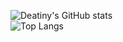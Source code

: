 ![Deatiny's GitHub stats](https://github-readme-stats.vercel.app/api?username=zgdx159) \
![Top Langs](https://github-readme-stats.vercel.app/api/top-langs/?username=zgdx159)

<!--
**zgdx159/zgdx159** is a ✨ _special_ ✨ repository because its `README.md` (this file) appears on your GitHub profile.

Here are some ideas to get you started:

- 🔭 I’m currently working on ...
- 🌱 I’m currently learning ...
- 👯 I’m looking to collaborate on ...
- 🤔 I’m looking for help with ...
- 💬 Ask me about ...
- 📫 How to reach me: ...
- 😄 Pronouns: ...
- ⚡ Fun fact: ...
-->
